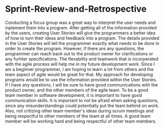 # Sprint-Review-and-Retrospective
Conducting a focus group was a great way to interpret the user needs and inplement them into a program. After getting all of the information provided by the users, creating User Stories will give the programmers a better idea of how to turn their ideas and feedback into a program. The details provided in the User Stories will tell the programmer exactly what needs to be done in order to create the program. However, if there are any questions, the programmer can reach back out to the product owner for clarifications or any furhter specifications.
The flexability and teamwork that is incorperated with the agile process will help me in my future development work. Since I am a beginner programmer, I am hoping to learn a lot from others and the team aspect of agile would be great for that. My approach for developing programs would be to use the information provided within the User Stories. If I have any questions, I will be sure to have good communications with the product owner, and the other members of the agile team. 
To be a good team member in software development, it is important to have good communication skills. It is important to not be afraid when asking questions, since any misunderstandings could potentially put the team behind on work. Also, not critizing other team member's ideas during scrum meetings and being respectful to other members of the team at all times. A good team member will be working hard and being respectful of other team members. 
